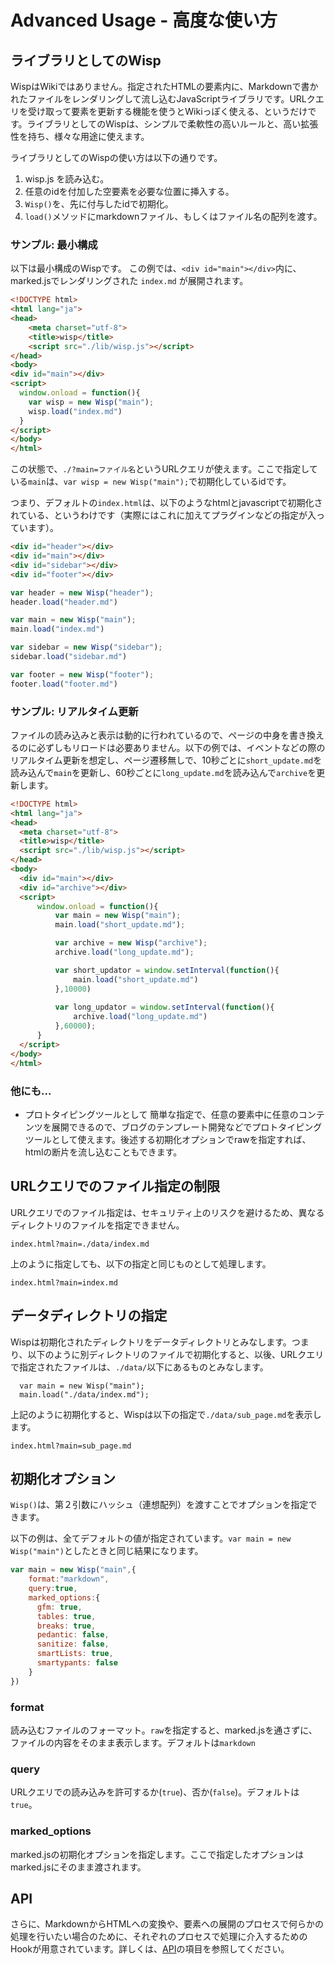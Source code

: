 
# Advanced Usage - 高度な使い方

## ライブラリとしてのWisp
WispはWikiではありません。指定されたHTMLの要素内に、Markdownで書かれたファイルをレンダリングして流し込むJavaScriptライブラリです。URLクエリを受け取って要素を更新する機能を使うとWikiっぽく使える、というだけです。ライブラリとしてのWispは、シンプルで柔軟性の高いルールと、高い拡張性を持ち、様々な用途に使えます。

ライブラリとしてのWispの使い方は以下の通りです。
1. wisp.js を読み込む。
2. 任意のidを付加した空要素を必要な位置に挿入する。
3. `Wisp()`を、先に付与したidで初期化。
4. `load()`メソッドにmarkdownファイル、もしくはファイル名の配列を渡す。

### サンプル: 最小構成
以下は最小構成のWispです。 この例では、`<div id="main"></div>`内に、marked.jsでレンダリングされた `index.md` が展開されます。

```html
<!DOCTYPE html>
<html lang="ja">
<head>
    <meta charset="utf-8">
    <title>wisp</title>
    <script src="./lib/wisp.js"></script>
</head>
<body>
<div id="main"></div>
<script>
  window.onload = function(){
    var wisp = new Wisp("main");
    wisp.load("index.md")
  }
</script>
</body>
</html>
```

この状態で、`./?main=ファイル名`というURLクエリが使えます。ここで指定している`main`は、`var wisp = new Wisp("main");`で初期化しているidです。

つまり、デフォルトの`index.html`は、以下のようなhtmlとjavascriptで初期化されている、というわけです（実際にはこれに加えてプラグインなどの指定が入っています）。

```html
<div id="header"></div>
<div id="main"></div>
<div id="sidebar"></div>
<div id="footer"></div>
```

```javascript
var header = new Wisp("header");
header.load("header.md")

var main = new Wisp("main");
main.load("index.md")

var sidebar = new Wisp("sidebar");
sidebar.load("sidebar.md")

var footer = new Wisp("footer");
footer.load("footer.md")

```

### サンプル: リアルタイム更新
ファイルの読み込みと表示は動的に行われているので、ページの中身を書き換えるのに必ずしもリロードは必要ありません。以下の例では、イベントなどの際のリアルタイム更新を想定し、ページ遷移無しで、10秒ごとに`short_update.md`を読み込んで`main`を更新し、60秒ごとに`long_update.md`を読み込んで`archive`を更新します。

```html
<!DOCTYPE html>
<html lang="ja">
<head>
  <meta charset="utf-8">
  <title>wisp</title>
  <script src="./lib/wisp.js"></script>
</head>
<body>
  <div id="main"></div>
  <div id="archive"></div>    
  <script>
      window.onload = function(){
          var main = new Wisp("main");
          main.load("short_update.md");

          var archive = new Wisp("archive");
          archive.load("long_update.md");

          var short_updator = window.setInterval(function(){
              main.load("short_update.md")
          },10000)
                      
          var long_updator = window.setInterval(function(){
              archive.load("long_update.md")
          },60000);
      }
  </script>
</body>
</html>
```

### 他にも...
- プロトタイピングツールとして
  簡単な指定で、任意の要素中に任意のコンテンツを展開できるので、ブログのテンプレート開発などでプロトタイピングツールとして使えます。後述する初期化オプションでrawを指定すれば、htmlの断片を流し込むこともできます。

## URLクエリでのファイル指定の制限

URLクエリでのファイル指定は、セキュリティ上のリスクを避けるため、異なるディレクトリのファイルを指定できません。

```
index.html?main=./data/index.md
```
上のように指定しても、以下の指定と同じものとして処理します。

```
index.html?main=index.md
```

## データディレクトリの指定
Wispは初期化されたディレクトリをデータディレクトリとみなします。つまり、以下のように別ディレクトリのファイルで初期化すると、以後、URLクエリで指定されたファイルは、`./data/`以下にあるものとみなします。

```
  var main = new Wisp("main");
  main.load("./data/index.md");

```
上記のように初期化すると、Wispは以下の指定で`./data/sub_page.md`を表示します。

```
index.html?main=sub_page.md
```

## 初期化オプション
`Wisp()`は、第２引数にハッシュ（連想配列）を渡すことでオプションを指定できます。

以下の例は、全てデフォルトの値が指定されています。`var main = new Wisp("main")`としたときと同じ結果になります。

```javascript
var main = new Wisp("main",{
    format:"markdown",
    query:true,
    marked_options:{
      gfm: true,
      tables: true,
      breaks: true,
      pedantic: false,
      sanitize: false,
      smartLists: true,
      smartypants: false
    }
})
```

### format
読み込むファイルのフォーマット。`raw`を指定すると、marked.jsを通さずに、ファイルの内容をそのまま表示します。デフォルトは`markdown`

### query
URLクエリでの読み込みを許可するか(`true`)、否か(`false`)。デフォルトは`true`。

### marked_options
marked.jsの初期化オプションを指定します。ここで指定したオプションはmarked.jsにそのまま渡されます。

## API
さらに、MarkdownからHTMLへの変換や、要素への展開のプロセスで何らかの処理を行いたい場合のために、それぞれのプロセスで処理に介入するためのHookが用意されています。詳しくは、[API](./?main=api.md)の項目を参照してください。
